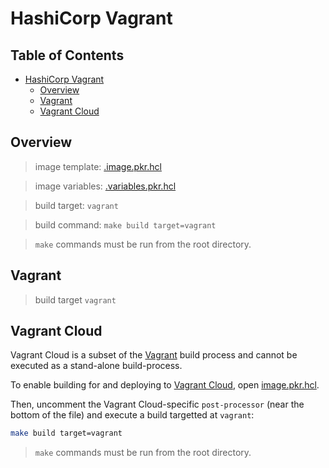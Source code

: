 # HashiCorp Vagrant

## Table of Contents

- [HashiCorp Vagrant](#hashicorp-vagrant)
  - [Overview](#overview)
  - [Vagrant](#vagrant)
  - [Vagrant Cloud](#vagrant-cloud)

## Overview

> image template: [.image.pkr.hcl](image.pkr.hcl)

> image variables: [.variables.pkr.hcl](variables.pkr.hcl)

> build target: `vagrant`

> build command: `make build target=vagrant`

> `make` commands must be run from the root directory.

## Vagrant

> build target `vagrant`

## Vagrant Cloud

Vagrant Cloud is a subset of the [Vagrant](#vagrant) build process and cannot be executed as a stand-alone build-process.

To enable building for and deploying to [Vagrant Cloud](https://app.vagrantup.com/), open [image.pkr.hcl](image.pkr.hcl).

Then, uncomment the Vagrant Cloud-specific `post-processor` (near the bottom of the file) and execute a build targetted at `vagrant`:

```sh
make build target=vagrant
```

> `make` commands must be run from the root directory.
